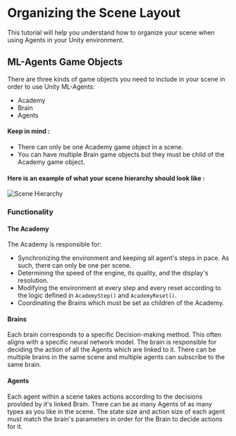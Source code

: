 # Organizing the Scene Layout

This tutorial will help you understand how to organize your scene when using Agents in your Unity environment.

## ML-Agents Game Objects

There are three kinds of game objects you need to include in your scene in order to use Unity ML-Agents:
 * Academy  
 * Brain  
 * Agents  

#### Keep in mind :   
 * There can only be one Academy game object in a scene.   
 * You can have multiple Brain game objects but they must be child of the Academy game object.  

#### Here is an example of what your scene hierarchy should look like :  

![Scene Hierarchy](../images/scene-hierarchy.png)

### Functionality

#### The Academy
The Academy is responsible for:
* Synchronizing the environment and keeping all agent's steps in pace. As such, there can only be one per scene. 
* Determining the speed of the engine, its quality, and the display's resolution. 
* Modifying the environment at every step and every reset according to the logic defined in `AcademyStep()` and `AcademyReset()`. 
* Coordinating the Brains which must be set as children of the Academy.

#### Brains
Each brain corresponds to a specific Decision-making method. This often aligns with a specific neural network model. The brain is responsible for deciding the action of all the Agents which are linked to it. There can be multiple brains in the same scene and multiple agents can subscribe to the same brain. 

#### Agents
Each agent within a scene takes actions according to the decisions provided by it's linked Brain. There can be as many Agents of as many types as you like in the scene. The state size and action size of each agent must match the brain's parameters in order for the Brain to decide actions for it.
